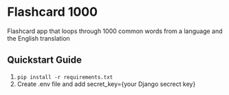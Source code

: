# Flashcard 1000
Flashcard app that loops through 1000 common words from a language and the English translation

## Quickstart Guide
1. ``pip install -r requirements.txt``
2. Create .env file and add secret_key={your Django secrect key}
